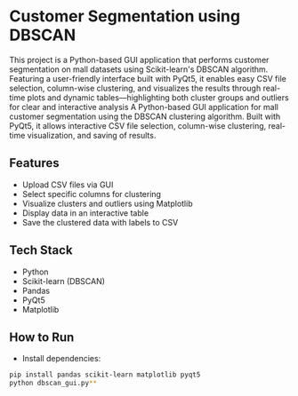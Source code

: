 # Customer Segmentation using DBSCAN
This project is a Python-based GUI application that performs customer segmentation on mall datasets using Scikit-learn's DBSCAN algorithm. Featuring a user-friendly interface built with PyQt5, it enables easy CSV file selection, column-wise clustering, and visualizes the results through real-time plots and dynamic tables—highlighting both cluster groups and outliers for clear and interactive analysis
A Python-based GUI application for mall customer segmentation using the DBSCAN clustering algorithm. Built with PyQt5, it allows interactive CSV file selection, column-wise clustering, real-time visualization, and saving of results.

## Features
- Upload CSV files via GUI
- Select specific columns for clustering
- Visualize clusters and outliers using Matplotlib
- Display data in an interactive table
- Save the clustered data with labels to CSV

## Tech Stack
- Python
- Scikit-learn (DBSCAN)
- Pandas
- PyQt5
- Matplotlib

## How to Run
- Install dependencies:
```bash
pip install pandas scikit-learn matplotlib pyqt5
python dbscan_gui.py**
